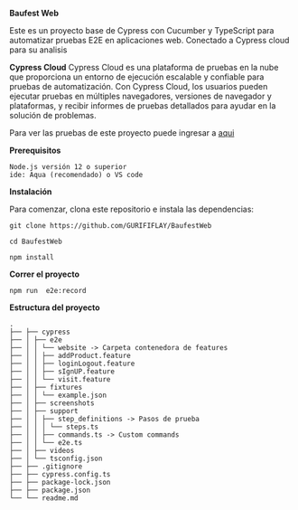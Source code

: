 **Baufest Web**

Este es un proyecto base de Cypress con Cucumber y TypeScript para automatizar pruebas E2E en aplicaciones web.
Conectado a Cypress cloud para su analisis

**Cypress Cloud**
Cypress Cloud es una plataforma de pruebas en la nube que proporciona un entorno de ejecución escalable y confiable para
pruebas de automatización. Con Cypress Cloud, los usuarios pueden ejecutar pruebas en múltiples navegadores, versiones
de navegador y plataformas, y recibir informes de pruebas detallados para ayudar en la solución de problemas.

Para ver las pruebas de este proyecto puede ingresar a
[aqui
](https://cloud.cypress.io/projects/ah116i/runs/1/test-results)

**Prerequisitos**
```
Node.js versión 12 o superior
ide: Aqua (recomendado) o VS code

```

**Instalación**

Para comenzar, clona este repositorio e instala las dependencias:

```
git clone https://github.com/GURIFIFLAY/BaufestWeb

cd BaufestWeb

npm install
```
**Correr el proyecto**
```
npm run  e2e:record
```
**Estructura del proyecto**

```
.
├── ├── cypress
├── │ ├── e2e
├── │ │ └── website -> Carpeta contenedora de features
├── │ │ ├── addProduct.feature
├── │ │ ├── loginLogout.feature
├── │ │ ├── sIgnUP.feature
├── │ │ └── visit.feature
├── │ ├── fixtures
├── │ │ └── example.json
├── │ ├── screenshots
├── │ ├── support
├── │ │ ├── step_definitions -> Pasos de prueba
├── │ │ │ └── steps.ts
├── │ │ ├── commands.ts -> Custom commands 
├── │ │ └── e2e.ts 
├── │ ├── videos
├── │ └── tsconfig.json
├── ├── .gitignore
├── ├── cypress.config.ts
├── ├── package-lock.json
├── ├── package.json
└── └── readme.md
```
